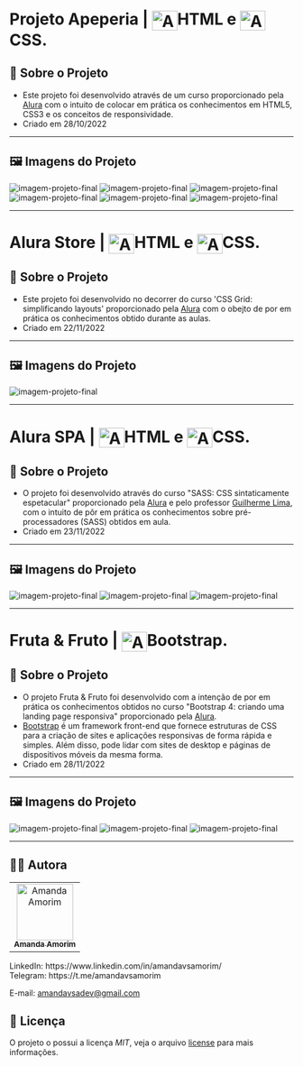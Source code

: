 # Projeto Apeperia | <img align="center" alt="Amanda-HTML" height="35" width="45" src="https://raw.githubusercontent.com/devicons/devicon/master/icons/html5/html5-original.svg">HTML e <img align="center" alt="Amanda-CSS" height="35" width="45" src="https://raw.githubusercontent.com/devicons/devicon/master/icons/css3/css3-original.svg">CSS.

## :page_facing_up: Sobre o Projeto
- Este projeto foi desenvolvido através de um curso proporcionado pela [Alura](https://github.com/alura-cursos) com o intuito de colocar em prática os conhecimentos em HTML5, CSS3 e os conceitos de responsividade.
- Criado em 28/10/2022
---
## :framed_picture: Imagens do Projeto

![imagem-projeto-final](projetoApeperia/apeperia.png)
![imagem-projeto-final](projetoApeperia/apeperia2.png)
![imagem-projeto-final](projetoApeperia/apeperia3.png)
![imagem-projeto-final](projetoApeperia/apeperia4.png)
![imagem-projeto-final](projetoApeperia/apeperia5.png)
![imagem-projeto-final](projetoApeperia/apeperia6.png)


---

# Alura Store | <img align="center" alt="Amanda-HTML" height="35" width="45" src="https://raw.githubusercontent.com/devicons/devicon/master/icons/html5/html5-original.svg">HTML e <img align="center" alt="Amanda-CSS" height="35" width="45" src="https://raw.githubusercontent.com/devicons/devicon/master/icons/css3/css3-original.svg">CSS.

## :page_facing_up: Sobre o Projeto
- Este projeto foi desenvolvido no decorrer do curso 'CSS Grid: simplificando layouts' proporcionado pela [Alura](https://github.com/alura-cursos) com o obejto de por em prática os conhecimentos obtido durante as aulas.
- Criado em 22/11/2022
---
## :framed_picture: Imagens do Projeto

![imagem-projeto-final](alura-store/prototipo.jpg)

---
# Alura SPA | <img align="center" alt="Amanda-HTML" height="35" width="45" src="https://raw.githubusercontent.com/devicons/devicon/master/icons/html5/html5-original.svg">HTML e <img align="center" alt="Amanda-CSS" height="35" width="45" src="https://raw.githubusercontent.com/devicons/devicon/master/icons/css3/css3-original.svg">CSS.

## :page_facing_up: Sobre o Projeto
- O projeto foi desenvolvido através do curso "SASS: CSS sintaticamente espetacular" proporcionado pela [Alura](https://github.com/alura-cursos) e pelo professor [Guilherme Lima](https://github.com/guilhermeonrails), com o intuito de pôr em prática os conhecimentos sobre pré-processadores (SASS) obtidos em aula.
- Criado em 23/11/2022
---
## :framed_picture: Imagens do Projeto

![imagem-projeto-final](alura-spa/img1.png)
![imagem-projeto-final](alura-spa/img2.png)
![imagem-projeto-final](alura-spa/img3.png)

---
# Fruta & Fruto | <img align="center" alt="Amanda-HTML" height="35" width="45" src="https://raw.githubusercontent.com/devicons/devicon/master/icons/bootstrap/bootstrap-original.svg">Bootstrap.

## :page_facing_up: Sobre o Projeto
- O projeto Fruta & Fruto foi desenvolvido com a intenção de por em prática os conhecimentos obtidos no curso "Bootstrap 4: criando uma landing page responsiva" proporcionado pela [Alura](https://github.com/alura-cursos).
- [Bootstrap](https://getbootstrap.com/) é um framework front-end que fornece estruturas de CSS para a criação de sites e aplicações responsivas de forma rápida e simples. Além disso, pode lidar com sites de desktop e páginas de dispositivos móveis da mesma forma.
- Criado em 28/11/2022
---
## :framed_picture: Imagens do Projeto

![imagem-projeto-final](fruta-e-fruto/img-1.png)
![imagem-projeto-final](fruta-e-fruto/img-2.png)
![imagem-projeto-final](fruta-e-fruto/img-3.png)

---

## :woman_technologist:  Autora

<table class="author">
  <tr>
    <td align="center">
      <a href="https://github.com/amandavsadev">
        <img src="https://avatars.githubusercontent.com/u/104646886?v=4" 
        width="100px;" alt="Amanda Amorim"/>
        <br/>
        <sub>
          <b>Amanda Amorim</b>
        </sub>
      </a>
    </td>
  </tr>
</table>   
   LinkedIn: https://www.linkedin.com/in/amandavsamorim/ <br>
   Telegram: https://t.me/amandavsamorim
   
   E-mail: amandavsadev@gmail.com
   
  ## 📝 Licença
  
   O projeto o possui a licença _MIT_, veja o arquivo [license](LICENSE.txt) para mais informações.

